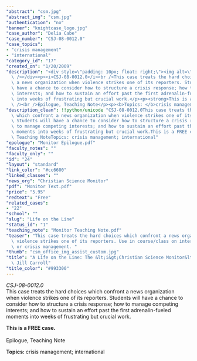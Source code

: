 ```yaml
---
"abstract": "csm.jpg"
"abstract_img": "csm.jpg"
"authentication": "no"
"banner": "knightcase_logo.jpg"
"case_author": "Delia Cabe"
"case_number": "CSJ-08-0012.0"
"case_topics":
- "crisis management"
- "international"
"category_id": "17"
"created_on": "1/20/2009"
"description": "<div style=\"padding: 10px; float: right;\"><img alt=\"\" src=\"/casestudy/files/photos/315/csm.jpg\"\
  \ /></div><p><i>CSJ-08-0012.0</i><br />This case treats the hard choices which confront\
  \ a news organization when violence strikes one of its reporters. Students will\
  \ have a chance to consider how to structure a crisis response; how to manage competing\
  \ interests; and how to sustain an effort past the first adrenalin-fueled moments\
  \ into weeks of frustrating but crucial work.</p><p><strong>This is a FREE case.</strong><br\
  \ /><br />Epilogue, Teaching Note</p><p><b>Topics: </b>crisis management; international</p>"
"description_clean": !!python/unicode "CSJ-08-0012.0This case treats the hard choices\
  \ which confront a news organization when violence strikes one of its reporters.\
  \ Students will have a chance to consider how to structure a crisis response; how\
  \ to manage competing interests; and how to sustain an effort past the first adrenalin-fueled\
  \ moments into weeks of frustrating but crucial work.This is a FREE case.Epilogue,\
  \ Teaching NoteTopics: crisis management; international"
"epologue": "Monitor Epilogue.pdf"
"faculty_notes": ""
"faculty_only": ""
"id": "24"
"layout": "standard"
"link_color": "#cc6600"
"linked_classes": ""
"news_org": "Christian Science Monitor"
"pdf": "Monitor Text.pdf"
"price": "5.95"
"redtext": "Free"
"related_cases":
- "22"
"school": ""
"slug": "Life on the Line"
"status_id": "1"
"teaching_note": "Monitor Teaching Note.pdf"
"teaser": "This case treats the hard choices which confront a news organization when\
  \ violence strikes one of its reporters. Use in course/class on international reporting\
  \ or crisis management. "
"thumb": "csm_office_img_assist_custom.jpg"
"title": "A Life on the Line: The &lt;i&gt;Christian Science Monitor&lt;/i&gt; and\
  \ Jill Carroll"
"title_color": "#993300"
---
```

<div style="padding: 10px; float: right;"><img alt="" src="/casestudy/files/photos/315/csm.jpg" /></div><p><i>CSJ-08-0012.0</i><br />This case treats the hard choices which confront a news organization when violence strikes one of its reporters. Students will have a chance to consider how to structure a crisis response; how to manage competing interests; and how to sustain an effort past the first adrenalin-fueled moments into weeks of frustrating but crucial work.</p><p><strong>This is a FREE case.</strong><br /><br />Epilogue, Teaching Note</p><p><b>Topics: </b>crisis management; international</p>
